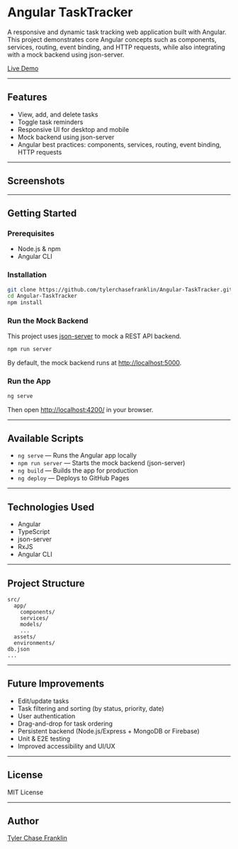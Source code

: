 # Angular TaskTracker

A responsive and dynamic task tracking web application built with Angular.  
This project demonstrates core Angular concepts such as components, services, routing, event binding, and HTTP requests, while also integrating with a mock backend using json-server.

[Live Demo](https://tylerchasefranklin.github.io/Angular-TaskTracker/)

---

## Features

- View, add, and delete tasks
- Toggle task reminders
- Responsive UI for desktop and mobile
- Mock backend using json-server
- Angular best practices: components, services, routing, event binding, HTTP requests

---

## Screenshots

<!-- Add screenshots here -->
<!-- ![Task List Screenshot](screenshots/task-list.png) -->
<!-- ![Add Task Screenshot](screenshots/add-task.png) -->

---

## Getting Started

### Prerequisites

- Node.js & npm
- Angular CLI

### Installation

```bash
git clone https://github.com/tylerchasefranklin/Angular-TaskTracker.git
cd Angular-TaskTracker
npm install
```

### Run the Mock Backend

This project uses [json-server](https://github.com/typicode/json-server) to mock a REST API backend.

```bash
npm run server
```

By default, the mock backend runs at [http://localhost:5000](http://localhost:5000).

### Run the App

```bash
ng serve
```

Then open [http://localhost:4200/](http://localhost:4200/) in your browser.

---

## Available Scripts

- `ng serve` — Runs the Angular app locally
- `npm run server` — Starts the mock backend (json-server)
- `ng build` — Builds the app for production
- `ng deploy` — Deploys to GitHub Pages

---

## Technologies Used

- Angular
- TypeScript
- json-server
- RxJS
- Angular CLI

---

## Project Structure

```
src/
  app/
    components/
    services/
    models/
    ...
  assets/
  environments/
db.json
...
```

---

## Future Improvements

- Edit/update tasks
- Task filtering and sorting (by status, priority, date)
- User authentication
- Drag-and-drop for task ordering
- Persistent backend (Node.js/Express + MongoDB or Firebase)
- Unit & E2E testing
- Improved accessibility and UI/UX

---

## License

MIT License

---

## Author

[Tyler Chase Franklin](https://github.com/tylerchasefranklin)
